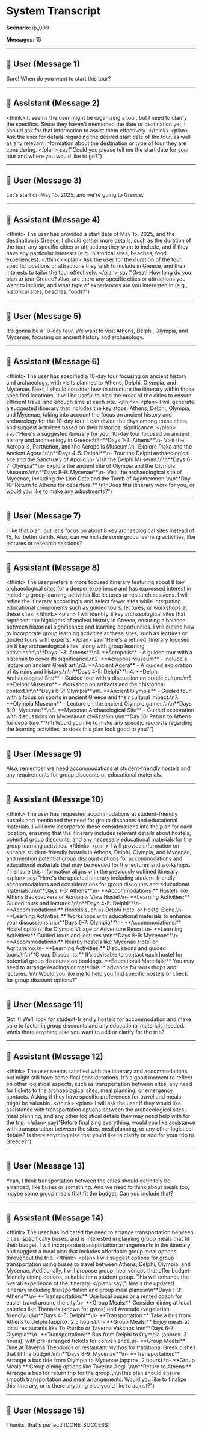 # System Transcript

**Scenario:** ip_009

**Messages:** 15

---

## 👤 User (Message 1)

Sure! When do you want to start this tour?

---

## 🤖 Assistant (Message 2)

&lt;think&gt;
It seems the user might be organizing a tour, but I need to clarify the specifics. Since they haven't mentioned the date or destination yet, I should ask for that information to assist them effectively.
&lt;/think&gt;
&lt;plan&gt;
Ask the user for details regarding the desired start date of the tour, as well as any relevant information about the destination or type of tour they are considering.
&lt;/plan&gt;
say("Could you please tell me the start date for your tour and where you would like to go?")

---

## 👤 User (Message 3)

Let's start on May 15, 2025, and we're going to Greece.

---

## 🤖 Assistant (Message 4)

&lt;think&gt;
The user has provided a start date of May 15, 2025, and the destination is Greece. I should gather more details, such as the duration of the tour, any specific cities or attractions they want to include, and if they have any particular interests (e.g., historical sites, beaches, food experiences).
&lt;/think&gt;
&lt;plan&gt;
Ask the user for the duration of the tour, specific locations or attractions they wish to include in Greece, and their interests to tailor the tour effectively.
&lt;/plan&gt;
say("Great! How long do you plan to tour Greece? Also, are there any specific cities or attractions you want to include, and what type of experiences are you interested in (e.g., historical sites, beaches, food)?")

---

## 👤 User (Message 5)

It's gonna be a 10-day tour. We want to visit Athens, Delphi, Olympia, and Mycenae, focusing on ancient history and archaeology.

---

## 🤖 Assistant (Message 6)

&lt;think&gt;
The user has specified a 10-day tour focusing on ancient history and archaeology, with visits planned to Athens, Delphi, Olympia, and Mycenae. Next, I should consider how to structure the itinerary within those specified locations. It will be useful to plan the order of the cities to ensure efficient travel and enough time at each site.
&lt;/think&gt;
&lt;plan&gt;
I will generate a suggested itinerary that includes the key stops: Athens, Delphi, Olympia, and Mycenae, taking into account the focus on ancient history and archaeology for the 10-day tour. I can divide the days among these cities and suggest activities based on their historical significance.
&lt;/plan&gt;
say("Here's a suggested itinerary for your 10-day tour focused on ancient history and archaeology in Greece:\n\n\*\*Days 1-3: Athens\*\*\n- Visit the Acropolis, Parthenon, and the Acropolis Museum.\n- Explore Plaka and the Ancient Agora.\n\n\*\*Days 4-5: Delphi\*\*\n- Tour the Delphi archaeological site and the Sanctuary of Apollo.\n- Visit the Delphi Museum.\n\n\*\*Days 6-7: Olympia\*\*\n- Explore the ancient site of Olympia and the Olympia Museum.\n\n\*\*Days 8-9: Mycenae\*\*\n- Visit the archaeological site of Mycenae, including the Lion Gate and the Tomb of Agamemnon.\n\n\*\*Day 10: Return to Athens for departure.\*\* \n\nDoes this itinerary work for you, or would you like to make any adjustments?")

---

## 👤 User (Message 7)

I like that plan, but let's focus on about 8 key archaeological sites instead of 15, for better depth. Also, can we include some group learning activities, like lectures or research sessions?

---

## 🤖 Assistant (Message 8)

&lt;think&gt;
The user prefers a more focused itinerary featuring about 8 key archaeological sites for a deeper experience and has expressed interest in including group learning activities like lectures or research sessions. I will refine the itinerary accordingly and select fewer sites while integrating educational components such as guided tours, lectures, or workshops at these sites.
&lt;/think&gt;
&lt;plan&gt;
I will identify 8 key archaeological sites that represent the highlights of ancient history in Greece, ensuring a balance between historical significance and learning opportunities. I will outline how to incorporate group learning activities at these sites, such as lectures or guided tours with experts.
&lt;/plan&gt;
say("Here's a refined itinerary focused on 8 key archaeological sites, along with group learning activities:\n\n\*\*Days 1-3: Athens\*\*\n1. \*\*Acropolis\*\* - A guided tour with a historian to cover its significance.\n2. \*\*Acropolis Museum\*\* - Include a lecture on ancient Greek art.\n3. \*\*Ancient Agora\*\* - A guided exploration of its ruins and history.\n\n\*\*Days 4-5: Delphi\*\*\n4. \*\*Delphi Archaeological Site\*\* - Guided tour with a discussion on oracle culture.\n5. \*\*Delphi Museum\*\* - Workshop on artifacts and their historical context.\n\n\*\*Days 6-7: Olympia\*\*\n6. \*\*Ancient Olympia\*\* - Guided tour with a focus on sports in ancient Greece and their cultural impact.\n7. \*\*Olympia Museum\*\* - Lecture on the ancient Olympic games.\n\n\*\*Days 8-9: Mycenae\*\*\n8. \*\*Mycenae Archaeological Site\*\* - Guided exploration with discussions on Mycenaean civilization.\n\n\*\*Day 10: Return to Athens for departure.\*\*\n\nWould you like to make any specific requests regarding the learning activities, or does this plan look good to you?")

---

## 👤 User (Message 9)

Also, remember we need accommodations at student-friendly hostels and any requirements for group discounts or educational materials.

---

## 🤖 Assistant (Message 10)

&lt;think&gt;
The user has requested accommodations at student-friendly hostels and mentioned the need for group discounts and educational materials. I will now incorporate these considerations into the plan for each location, ensuring that the itinerary includes relevant details about hostels, potential group discounts, and any necessary educational materials for the group learning activities.
&lt;/think&gt;
&lt;plan&gt;
I will provide information on suitable student-friendly hostels in Athens, Delphi, Olympia, and Mycenae, and mention potential group discount options for accommodations and educational materials that may be needed for the lectures and workshops. I'll ensure this information aligns with the previously outlined itinerary.
&lt;/plan&gt;
say("Here's the updated itinerary including student-friendly accommodations and considerations for group discounts and educational materials:\n\n\*\*Days 1-3: Athens\*\*\n- \*\*Accommodations:\*\* Hostels like Athens Backpackers or Acropolis View Hostel.\n- \*\*Learning Activities:\*\* Guided tours and lectures.\n\n\*\*Days 4-5: Delphi\*\*\n- \*\*Accommodations:\*\* Hostels such as Delphi Hotel or Hostel Elena.\n- \*\*Learning Activities:\*\* Workshops with educational materials to enhance your discussions.\n\n\*\*Days 6-7: Olympia\*\*\n- \*\*Accommodations:\*\* Hostel options like Olympic Village or Adventure Resort.\n- \*\*Learning Activities:\*\* Guided tours and lectures.\n\n\*\*Days 8-9: Mycenae\*\*\n- \*\*Accommodations:\*\* Nearby hostels like Mycenae Hotel or Agriturismo.\n- \*\*Learning Activities:\*\* Discussions and guided tours.\n\n\*\*Group Discounts:\*\* It’s advisable to contact each hostel for potential group discounts on bookings. \*\*Educational Materials:\*\* You may need to arrange readings or materials in advance for workshops and lectures. \n\nWould you like me to help you find specific hostels or check for group discount options?"

---

## 👤 User (Message 11)

Got it! We'll look for student-friendly hostels for accommodation and make sure to factor in group discounts and any educational materials needed. \n\nIs there anything else you want to add or clarify for the trip?

---

## 🤖 Assistant (Message 12)

&lt;think&gt;
The user seems satisfied with the itinerary and accommodations but might still have some final considerations. It’s a good moment to reflect on other logistical aspects, such as transportation between sites, any need for tickets to the archaeological sites, meal planning, or emergency contacts. Asking if they have specific preferences for travel and meals might be valuable.
&lt;/think&gt;
&lt;plan&gt;
I will ask the user if they would like assistance with transportation options between the archaeological sites, meal planning, and any other logistical details they may need help with for the trip.
&lt;/plan&gt;
say("Before finalizing everything, would you like assistance with transportation between the sites, meal planning, or any other logistical details? Is there anything else that you'd like to clarify or add for your trip to Greece?")

---

## 👤 User (Message 13)

Yeah, I think transportation between the cities should definitely be arranged, like buses or something. And we need to think about meals too, maybe some group meals that fit the budget. Can you include that?

---

## 🤖 Assistant (Message 14)

&lt;think&gt;
The user has indicated the need to arrange transportation between cities, specifically buses, and is interested in planning group meals that fit their budget. I will incorporate transportation arrangements in the itinerary and suggest a meal plan that includes affordable group meal options throughout the trip.
&lt;/think&gt;
&lt;plan&gt;
I will suggest options for group transportation using buses to travel between Athens, Delphi, Olympia, and Mycenae. Additionally, I will propose group meal venues that offer budget-friendly dining options, suitable for a student group. This will enhance the overall experience of the itinerary.
&lt;/plan&gt;
say("Here's the updated itinerary including transportation and group meal plans:\n\n\*\*Days 1-3: Athens\*\*\n- \*\*Transportation:\*\* Use local buses or a rented coach for easier travel around the city.\n- \*\*Group Meals:\*\* Consider dining at local eateries like Thanasis (known for gyros) and Avocado (vegetarian-friendly).\n\n\*\*Days 4-5: Delphi\*\*\n- \*\*Transportation:\*\* Take a bus from Athens to Delphi (approx. 2.5 hours).\n- \*\*Group Meals:\*\* Enjoy meals at local restaurants like To Patriko or Taverna Vakchos.\n\n\*\*Days 6-7: Olympia\*\*\n- \*\*Transportation:\*\* Bus from Delphi to Olympia (approx. 3 hours), with pre-arranged tickets for convenience.\n- \*\*Group Meals:\*\* Dine at Taverna Theodoros or restaurant Mythos for traditional Greek dishes that fit the budget.\n\n\*\*Days 8-9: Mycenae\*\*\n- \*\*Transportation:\*\* Arrange a bus ride from Olympia to Mycenae (approx. 2 hours).\n- \*\*Group Meals:\*\* Group dining options like Taverna Aegli.\n\n\*\*Return to Athens:\*\* Arrange a bus for return trip for the group.\n\nThis plan should ensure smooth transportation and meal arrangements. Would you like to finalize this itinerary, or is there anything else you'd like to adjust?")

---

## 👤 User (Message 15)

Thanks, that's perfect! [DONE\_SUCCESS]

